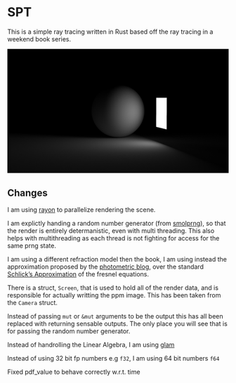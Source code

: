 # SPT

This is a simple ray tracing written in Rust based off the ray tracing in a weekend book series.

![alt text](simple_light.png "a render of a lightbox 25k samples per pixel")

## Changes

I am using [rayon](https://crates.io/crates/rayon) to parallelize rendering the scene.

I am explictly handing a random number generator (from [smolprng](https://github.com/DKenefake/smolprng)), so that the render is entirely determanistic, even with multi threading. This also helps with multithreading as each thread is not fighting for access for the same prng state.

I am using a different refraction model then the book, I am using instead the approximation proposed by the [photometric blog](https://www.photometric.io/blog/improving-schlicks-approximation/), over the standard [Schlick’s Approximation](https://en.wikipedia.org/wiki/Schlick%27s_approximation) of the fresnel equations.

There is a struct, ``Screen``, that is used to hold all of the render data, and is responsible for actually writting the ppm image. This has been taken from the ``Camera`` struct.

Instead of passing ``mut`` or ``&mut`` arguments to be the output this has all been replaced with returning sensable outputs. The only place you will see that is for passing the random number generator.

Instead of handrolling the Linear Algebra, I am using [glam](https://crates.io/crates/glam)

Instead of using 32 bit fp numbers e.g ``f32``, I am using 64 bit numbers ``f64``

Fixed pdf_value to behave correctly w.r.t. time
